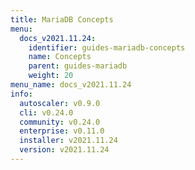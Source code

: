 ```yaml
---
title: MariaDB Concepts
menu:
  docs_v2021.11.24:
    identifier: guides-mariadb-concepts
    name: Concepts
    parent: guides-mariadb
    weight: 20
menu_name: docs_v2021.11.24
info:
  autoscaler: v0.9.0
  cli: v0.24.0
  community: v0.24.0
  enterprise: v0.11.0
  installer: v2021.11.24
  version: v2021.11.24
---
```


